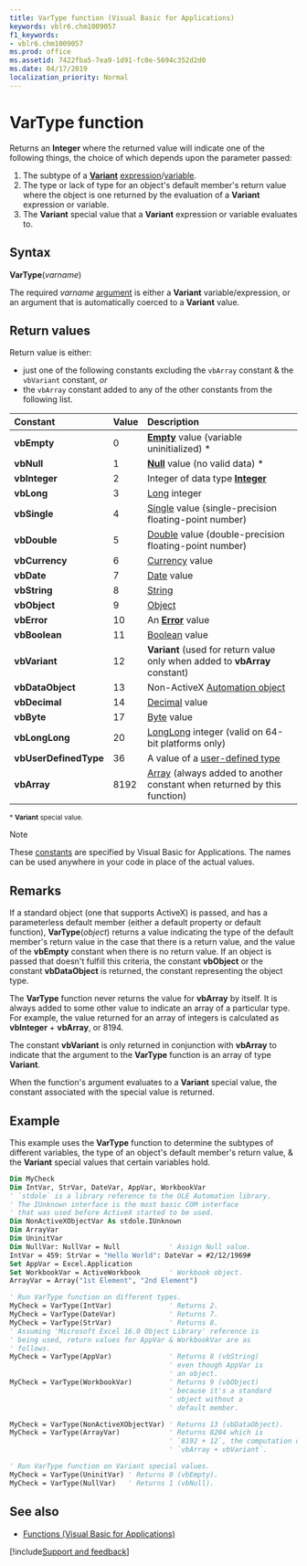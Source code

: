 ```yaml
---
title: VarType function (Visual Basic for Applications)
keywords: vblr6.chm1009057
f1_keywords:
- vblr6.chm1009057
ms.prod: office
ms.assetid: 7422fba5-7ea9-1d91-fc0e-5694c352d2d0
ms.date: 04/17/2019
localization_priority: Normal
---
```



# VarType function

Returns an **Integer** where the returned value will indicate one of the following things, the choice of which depends upon the parameter passed:
1) The subtype of a [**Variant**](../../Glossary/vbe-glossary.md#variant-data-type) [expression](../../glossary/vbe-glossary.md#expression)/[variable](../../Glossary/vbe-glossary.md#variable).
2) The type or lack of type for an object's default member's return value where the object is one returned by the evaluation of a **Variant** expression or variable.
3) The **Variant** special value that a **Variant** expression or variable evaluates to.

## Syntax

**VarType**(_varname_)

The required _varname_ [argument](../../Glossary/vbe-glossary.md#argument) is either a **Variant** variable/expression, or an argument that is automatically coerced to a **Variant** value.
 
## Return values

Return value is either:

- just one of the following constants excluding the `vbArray` constant & the `vbVariant` constant, _or_
- the `vbArray` constant added to any of the other constants from the following list.

|Constant|Value|Description|
|:-----|:-----|:-----|
|**vbEmpty**|0|[**Empty**](../../Glossary/vbe-glossary.md#empty) value (variable uninitialized) \*|
|**vbNull**|1|[**Null**](../../Glossary/vbe-glossary.md#null) value (no valid data) \*|
|**vbInteger**|2|Integer of data type [**Integer**](../../Glossary/vbe-glossary.md#integer-data-type)|
|**vbLong**|3|[Long](../../Glossary/vbe-glossary.md#long-data-type) integer|
|**vbSingle**|4|[Single](../../Glossary/vbe-glossary.md#single-data-type) value (single-precision floating-point number)|
|**vbDouble**|5|[Double](../../Glossary/vbe-glossary.md#double-data-type) value (double-precision floating-point number)|
|**vbCurrency**|6|[Currency](../../Glossary/vbe-glossary.md#currency-data-type) value|
|**vbDate**|7|[Date](../../Glossary/vbe-glossary.md#date-data-type) value|
|**vbString**|8|[String](../../Glossary/vbe-glossary.md#string-data-type)|
|**vbObject**|9|[Object](../../glossary/vbe-glossary.md#object)|
|**vbError**|10|An [**Error**](../../reference/user-interface-help/cverr-function.md) value|
|**vbBoolean**|11|[Boolean](../../Glossary/vbe-glossary.md#boolean-data-type) value|
|**vbVariant**|12|**Variant** (used for return value only when added to **vbArray** constant)|
|**vbDataObject**|13|Non-ActiveX [Automation object](../../glossary/vbe-glossary.md#automation-object-1)|
|**vbDecimal**|14|[Decimal](../../Glossary/vbe-glossary.md#decimal-data-type) value|
|**vbByte**|17|[Byte](../../Glossary/vbe-glossary.md#byte-data-type) value|
|**vbLongLong**|20|[LongLong](longlong-data-type.md) integer (valid on 64-bit platforms only)|
|**vbUserDefinedType**|36|A value of a [user-defined type](../../Glossary/vbe-glossary.md#user-defined-type)|
|**vbArray**|8192|[Array](../../Glossary/vbe-glossary.md#array) (always added to another constant when returned by this function)|

<sup>* **Variant** special value.</sup>

> [!NOTE] 
> These [constants](../../Glossary/vbe-glossary.md#constant) are specified by Visual Basic for Applications. The names can be used anywhere in your code in place of the actual values.

## Remarks

If a standard object (one that supports ActiveX) is passed, and has a parameterless default member (either a default property or default function), **VarType**(_object_) returns a value indicating the type of the default member's return value in the case that there is a return value, and the value of the **vbEmpty** constant when there is no return value. If an object is passed that doesn't fulfill this criteria, the constant **vbObject** or the constant **vbDataObject** is returned, the constant representing the object type.

The **VarType** function never returns the value for **vbArray** by itself. It is always added to some other value to indicate an array of a particular type. For example, the value returned for an array of integers is calculated as **vbInteger** + **vbArray**, or 8194. 

The constant **vbVariant** is only returned in conjunction with **vbArray** to indicate that the argument to the **VarType** function is an array of type **Variant**.

When the function's argument evaluates to a **Variant** special value, the constant associated with the special value is returned.

## Example

This example uses the **VarType** function to determine the subtypes of different variables, the type of an object's default member's return value, & the **Variant** special values that certain variables hold.

```vb
Dim MyCheck
Dim IntVar, StrVar, DateVar, AppVar, WorkbookVar
' `stdole` is a library reference to the OLE Automation library.
' The IUnknown interface is the most basic COM interface
' that was used before ActiveX started to be used.
Dim NonActiveXObjectVar As stdole.IUnknown
Dim ArrayVar
Dim UninitVar
Dim NullVar: NullVar = Null            ' Assign Null value.
IntVar = 459: StrVar = "Hello World": DateVar = #2/12/1969#
Set AppVar = Excel.Application
Set WorkbookVar = ActiveWorkbook       ' Workbook object.
ArrayVar = Array("1st Element", "2nd Element")

' Run VarType function on different types.
MyCheck = VarType(IntVar)              ' Returns 2.
MyCheck = VarType(DateVar)             ' Returns 7.
MyCheck = VarType(StrVar)              ' Returns 8.
' Assuming 'Microsoft Excel 16.0 Object Library' reference is 
' being used, return values for AppVar & WorkbookVar are as 
' follows.
MyCheck = VarType(AppVar)              ' Returns 8 (vbString)
                                       ' even though AppVar is
                                       ' an object.
MyCheck = VarType(WorkbookVar)         ' Returns 9 (vbObject)
                                       ' because it's a standard
                                       ' object without a
                                       ' default member.

MyCheck = VarType(NonActiveXObjectVar) ' Returns 13 (vbDataObject).
MyCheck = VarType(ArrayVar)            ' Returns 8204 which is
                                       ' `8192 + 12`, the computation of
                                       ' `vbArray + vbVariant`.

' Run VarType function on Variant special values.
MyCheck = VarType(UninitVar) ' Returns 0 (vbEmpty).
MyCheck = VarType(NullVar)   ' Returns 1 (vbNull).
```

## See also

- [Functions (Visual Basic for Applications)](../functions-visual-basic-for-applications.md)

[!include[Support and feedback](~/includes/feedback-boilerplate.md)]
